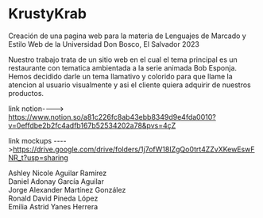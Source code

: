 # KrustyKrab
Creación de una pagina web para la materia de Lenguajes de Marcado y Estilo Web de la Universidad Don Bosco, El Salvador 2023

Nuestro trabajo trata de un sitio web en el cual el tema principal es un restaurante con tematica
ambientada a la serie animada Bob Esponja. Hemos decidido darle un tema llamativo y colorido para 
que llame la atencion al usuario visualmente y asi el cliente quiera adquirir de nuestros productos.

link notion----> https://www.notion.so/a81c226fc8ab43ebb8349d9e4fda0010?v=0effdbe2b2fc4adfb167b52534202a78&pvs=4çZ

link mockups ---->https://drive.google.com/drive/folders/1j7ofW18IZgQo0trt4ZZvXKewEswFNR_t?usp=sharing



Ashley Nicole Aguilar Ramírez                                                             
Daniel Adonay García Aguilar                                                              
Jorge Alexander Martínez González                                                   
Ronald David Pineda López                                                                
Emilia Astrid Yanes Herrera                           

